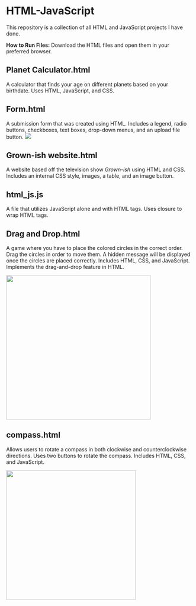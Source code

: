 # HTML-JavaScript

This repository is a collection of all HTML and JavaScript projects I have done.  

**How to Run Files:** Download the HTML files and open them in your preferred browser.


## Planet Calculator.html
A calculator that finds your age on different planets based on your birthdate. Uses HTML, JavaScript, and CSS.

## Form.html
A submission form that was created using HTML.  Includes a legend, radio buttons, checkboxes, text boxes, drop-down menus, and an upload file button. 
![](https://github.com/tiabenson/HTML-JavaScript/blob/main/form.png)

## Grown-ish website.html
A website based off the television show *Grown-ish* using HTML and CSS. Includes an internal CSS style, images, a table, and an image button.

## html_js.js
A file that utilizes JavaScript alone and with HTML tags. Uses closure to wrap HTML tags.

## Drag and Drop.html
A game where you have to place the colored circles in the correct order. Drag the circles in order to move them. A hidden message will be displayed once the circles are placed correctly. Includes HTML, CSS, and JavaScript. Implements the drag-and-drop feature in HTML. 

<img src="https://github.com/tiabenson/HTML-JavaScript/blob/main/drag_and_drop.png" width="390" height="390">

## compass.html
Allows users to rotate a compass in both clockwise and counterclockwise directions. Uses two buttons to rotate the compass. Includes HTML, CSS, and JavaScript. 

<img src="https://github.com/tiabenson/HTML-JavaScript/blob/main/compass.png" width="350">
